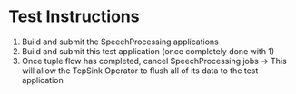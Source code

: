 # Test Instructions
1. Build and submit the SpeechProcessing applications
2. Build and submit this test application (once completely done with 1)
3. Once tuple flow has completed, cancel SpeechProcessing jobs -> This will allow the TcpSink Operator to flush all of its data to the test application

